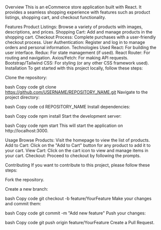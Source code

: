 Overview
This is an eCommerce store application built with React. It provides a seamless shopping experience with features such as product listings, shopping cart, and checkout functionality.

Features
Product Listings: Browse a variety of products with images, descriptions, and prices.
Shopping Cart: Add and manage products in the shopping cart.
Checkout Process: Complete purchases with a user-friendly checkout process.
User Authentication: Register and log in to manage orders and personal information.
Technologies Used
React: For building the user interface.
Redux: For state management (if used).
React Router: For routing and navigation.
Axios/Fetch: For making API requests.
Bootstrap/Tailwind CSS: For styling (or any other CSS framework used).
Installation
To get started with this project locally, follow these steps:

Clone the repository:

bash
Copy code
git clone https://github.com/USERNAME/REPOSITORY_NAME.git
Navigate to the project directory:

bash
Copy code
cd REPOSITORY_NAME
Install dependencies:

bash
Copy code
npm install
Start the development server:

bash
Copy code
npm start
This will start the application on http://localhost:3000.

Usage
Browse Products: Visit the homepage to view the list of products.
Add to Cart: Click on the "Add to Cart" button for any product to add it to your cart.
View Cart: Click on the cart icon to view and manage items in your cart.
Checkout: Proceed to checkout by following the prompts.

Contributing
If you want to contribute to this project, please follow these steps:

Fork the repository.

Create a new branch:

bash
Copy code
git checkout -b feature/YourFeature
Make your changes and commit them:

bash
Copy code
git commit -m "Add new feature"
Push your changes:

bash
Copy code
git push origin feature/YourFeature
Create a Pull Request.
